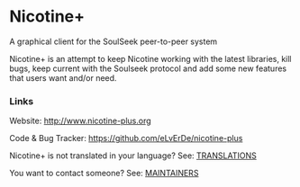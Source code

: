 # Nicotine+

A graphical client for the SoulSeek peer-to-peer system


Nicotine+ is an attempt to keep Nicotine working with the latest libraries,
kill bugs, keep current with the Soulseek protocol
and add some new features that users want and/or need.

### Links

Website: http://www.nicotine-plus.org

Code & Bug Tracker: https://github.com/eLvErDe/nicotine-plus

Nicotine+ is not translated in your language? See: [TRANSLATIONS](doc/TRANSLATIONS.md)

You want to contact someone? See: [MAINTAINERS](doc/MAINTAINERS.md)
